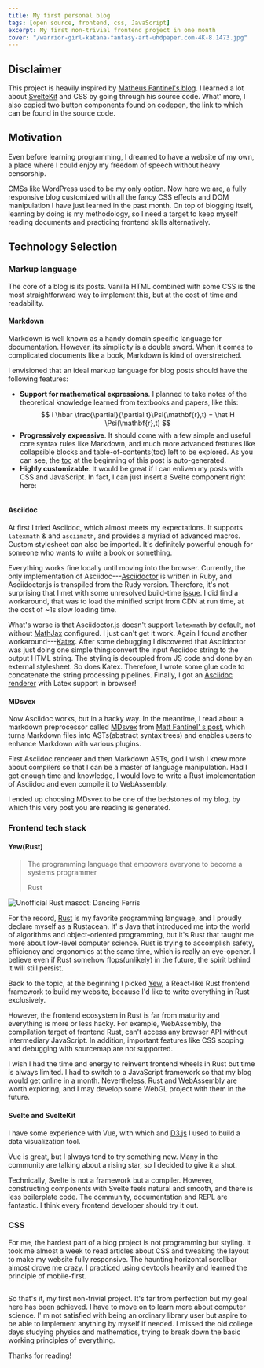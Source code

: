 ```yaml
---
title: My first personal blog
tags: [open source, frontend, css, JavaScript]
excerpt: My first non-trivial frontend project in one month
cover: "/warrior-girl-katana-fantasy-art-uhdpaper.com-4K-8.1473.jpg"
---
```

<script>
    import ToggleButton from '$lib/widget/EffectToggler.svelte';
    import {enable_effects} from '$lib/stores';
    import Image from '$lib/Image.svelte';
</script>

## Disclaimer
This project is heavily inspired by [Matheus Fantinel's blog](https://fantinel.dev). I learned a lot about [SvelteKit](https://kit.svelte.dev/) and CSS by going through his source code. What' more, I also copied two button components found on [codepen](https://codepen.io/), the link to which can be found in the source code.

## Motivation

Even before learning programming, I dreamed to have a website of my own, a place where I could enjoy my freedom of speech without heavy censorship. 

CMSs like WordPress used to be my only option. Now here we are, a fully responsive blog customized with all the fancy CSS effects and DOM manipulation I have just learned in the past month. On top of blogging itself, learning by doing is my methodology, so I need a target to keep myself reading documents and practicing frontend skills alternatively. 

## Technology Selection

### Markup language

The core of a blog is its posts. Vanilla HTML combined with some CSS is the most straightforward way to implement this, but at the cost of time and readability.

#### Markdown

Markdown is well known as a handy domain specific language for documentation. However, its simplicity is a double sword. When it comes to complicated documents like a book, Markdown is kind of overstretched.
 

I envisioned that an ideal markup language for blog posts should have the following features:
- **Support for mathematical expressions**. I planned to take notes of the theoretical knowledge learned from textbooks and papers, like this: 
$$
  i \hbar \frac{\partial}{\partial t}\Psi(\mathbf{r},t) = \hat H \Psi(\mathbf{r},t)
$$
- **Progressively expressive**. It should come with a few simple and useful core syntax rules like Markdown, and much more advanced features like collapsible blocks and table-of-contents(toc) left to be explored. 
As you can see, the [toc](#disclaimer) at the beginning of this post is auto-generated.
- **Highly customizable**. It would be great if I can enliven my posts with CSS and JavaScript. In fact, I can just insert a Svelte component right here: 

<p style="display: flex; justify-content: center; background: rgba(0,0,0,0.2)">
  <ToggleButton bind:checked={$enable_effects}/>
</p>

#### Asciidoc

At first I tried Asciidoc, which almost meets my expectations. It supports `latexmath` & and `asciimath`, and provides a myriad of advanced macros. Custom stylesheet can also be imported. It's definitely powerful enough for someone who wants to write a book or something. 

Everything works fine locally until moving into the browser. Currently, the only implementation of Asciidoc---[Asciidoctor](https://asciidoctor.org/) is written in Ruby, and Asciidoctor.js is transpiled from the Rudy version.
Therefore, it's not surprising that I met with some unresolved build-time [issue](https://github.com/asciidoctor/asciidoctor.js/issues/1587).
I did find a workaround, that was to load the minified script from CDN at run time, at the cost of ~1s slow loading time.

What's worse is that Asciidoctor.js doesn't support `latexmath` by default, not without [MathJax](https://www.mathjax.org/) configured. I just can't get it work. Again I found another workaround---[Katex](https://katex.org/).
After some debugging I discovered that Asciidoctor was just doing one simple thing:convert the input Asciidoc string to the output HTML string. The styling is decoupled from JS code and done by an external stylesheet. So does Katex. Therefore, I wrote some glue code to concatenate the string processing pipelines. Finally, I got an [Asciidoc renderer](/tex) with Latex support in browser!

#### MDsvex

Now Asciidoc works, but in a hacky way. In the meantime, I read about a markdown preprocessor called [MDsvex](https://mdsvex.pngwn.io/) from [Matt Fantinel' s post](https://fantinel.dev/blog-development-sveltekit), which turns Markdown files into ASTs(abstract syntax trees) and enables users to enhance Markdown with various plugins. 

First Asciidoc renderer and then Markdown ASTs, god I wish I knew more about compilers so that I can be a master of language manipulation. Had I got enough time and knowledge, I would love to write a Rust implementation of Asciidoc and even compile it to WebAssembly. 

I ended up choosing MDsvex to be one of the bedstones of my blog, by which this very post you are reading is generated.

### Frontend tech stack

#### Yew(Rust) 
> The programming language that empowers everyone to become a systems programmer
> <footer> Rust</footer>

<Image src="https://rustacean.net/more-crabby-things/dancing-ferris.gif" alt="Unofficial Rust mascot: Dancing Ferris"/>

For the record, [Rust](https://www.rust-lang.org/) is my favorite programming language, and I proudly declare myself as a Rustacean. It' s Java that introduced me into the world of algorithms and object-oriented programming, but it's Rust that taught me more about low-level computer science. Rust is trying to accomplish safety, efficiency and ergonomics at the same time, which is really an eye-opener. I believe even if Rust somehow flops(unlikely) in the future, the spirit behind it will still persist. 

Back to the topic, at the beginning I picked [Yew](https://yew.rs/), a React-like Rust frontend framework to build my website, because I'd like to write everything in Rust exclusively. 

However, the frontend ecosystem in Rust is far from maturity and everything is more or less hacky. For example, WebAssembly, the compilation target of frontend Rust, can't access any browser API without intermediary JavaScript. In addition, important features like CSS scoping and debugging with sourcemap are not supported.

I wish I had the time and energy to reinvent frontend wheels in Rust but time is always limited. I had to switch to a JavaScript framework so that my blog would get online in a month. Nevertheless, Rust and WebAssembly are worth exploring, and I may develop some WebGL project with them in the future.

#### Svelte and SvelteKit 

I have some experience with Vue, with which and [D3.js](https://d3js.org/) I used to build a data visualization tool. 

Vue is great, but I always tend to try something new. Many in the community are talking about a rising star, so I decided to give it a shot.

Technically, Svelte is not a framework but a compiler. However, constructing components with Svelte feels natural and smooth, and there is less boilerplate code. The community, documentation and REPL are fantastic. I think every frontend developer should try it out. 

### CSS 

For me, the hardest part of a blog project is not programming but styling. It took me almost a week to read articles about CSS and tweaking the layout to make my website fully responsive. The haunting horizontal scrollbar almost drove me crazy. I practiced using devtools heavily and learned the principle of mobile-first. 

##

So that's it, my first non-trivial project. It's far from perfection but my goal here has been achieved. I have to move on to learn more about computer science. I' m not satisfied with being an ordinary library user but aspire to be able to implement anything by myself if needed. I missed the old college days studying physics and mathematics, trying to break down the basic working principles of everything.

Thanks for reading!





